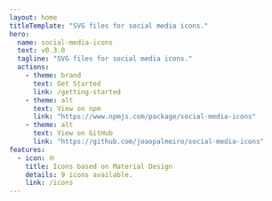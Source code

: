 ```yaml
---
layout: home
titleTemplate: "SVG files for social media icons."
hero:
  name: social-media-icons
  text: v0.3.0
  tagline: "SVG files for social media icons."
  actions:
    - theme: brand
      text: Get Started
      link: /getting-started
    - theme: alt
      text: View on npm
      link: "https://www.npmjs.com/package/social-media-icons"
    - theme: alt
      text: View on GitHub
      link: "https://github.com/joaopalmeiro/social-media-icons"
features:
  - icon: 🌐
    title: Icons based on Material Design
    details: 9 icons available.
    link: /icons
---
```

